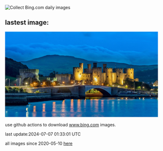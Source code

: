 ![Collect Bing.com daily images](https://github.com/counter2015/bing-daily-images/workflows/Collect%20Bing.com%20daily%20images/badge.svg)
## lastest image:
![](images/ConwyRiver.jpg)

use github actions to download www.bing.com images.

last update:2024-07-07 01:33:01 UTC

all images since 2020-05-10 [here](https://github.com/counter2015/bing-daily-images/tree/master/images) 
